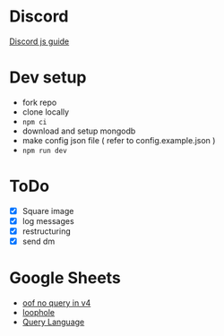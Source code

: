 # Discord

[Discord js guide](https://discordjs.guide/)

# Dev setup

- fork repo
- clone locally
- `npm ci`
- download and setup mongodb
- make config json file ( refer to config.example.json )
- `npm run dev`

# ToDo

- [x] Square image
- [x] log messages
- [x] restructuring
- [x] send dm

# Google Sheets

- [oof no query in v4](https://github.com/googleapis/google-api-nodejs-client/issues/759)
- [loophole](https://stackoverflow.com/questions/59243995/how-to-query-the-google-sheets-with-timestamp-using-node)
- [Query Language](https://developers.google.com/chart/interactive/docs/querylanguage)
